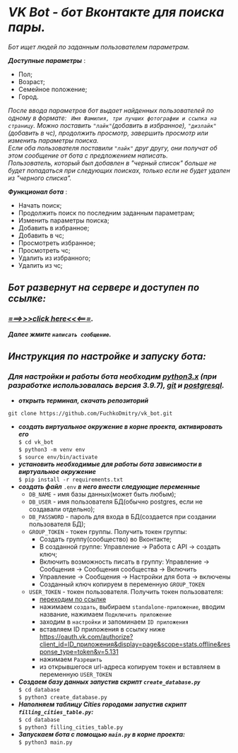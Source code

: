 # ***VK Bot - бот Вконтакте для поиска пары.***

*Бот ищет людей по заданным пользователем параметрам.*

***Доступные параметры*** :  
* Пол;
* Возраст;
* Семейное положение;
* Город.

*После ввода параметров бот выдает найденных пользователей по одному в формате: ``` Имя Фамилия, три лучших фотографии
 и ссылка на страницу```.    Можно поставить `"лайк"`(добавить в избранное), `"дизлайк"`(добавить в чс), продолжить просмотр,
 завершить просмотр или изменить параметры поиска.  
Если оба пользователя поставили `"лайк"`
друг другу, они получат об этом сообщение от бота с предложением написать.  
Пользователь, который был добавлен в "черный список" больше не будет попадаться при 
следующих поисках, только если не будет удален из "черного списка".*

***Функционал бота*** :
* Начать поиск;
* Продолжить поиск по последним заданным параметрам;
* Изменить параметры поиска;
* Добавить в избранное;
* Добавить в чс;
* Просмотреть избранное;
* Просмотреть чс;
* Удалить из избранного;
* Удалить из чс;

## ***Бот развернут на сервере и доступен по ссылке:***
### ***[===>>>click here<<<===](https://vk.com/club210971308).***

***Далее жмите `написать сообщение`.***


## ***Инструкция по настройке и запуску бота:***
### ***Для настройки и работы бота необходим [***python3.x***](https://www.python.org/) (при разработке использовалась версия 3.9.7), [***git***](https://git-scm.com/) и [***postgresql***](https://www.postgresql.org/).***
* ***открыть терминал, скачать репозиторий*** 
```git
git clone https://github.com/FuchkoDmitry/vk_bot.git
```
* ***создать виртуальное окружение в корне проекта, активировать его***  
`$ cd vk_bot`  
`$ python3 -m venv env`   
`$ source env/bin/activate`
* ***установить необходимые для работы бота зависимости в виртуальное окружение***  
`$ pip install -r requirements.txt`
* ***создать файл*** `.env` ***в него внести следующие переменные***
    * `DB_NAME` - имя базы данных(может быть любым);
    * `DB_USER` - имя пользователя БД(обычно postgres, если не создавали отдельно);
    * `DB_PASSWORD` - пароль для входа в БД(создается при создании пользователя БД);
    * `GROUP_TOKEN` - токен группы. Получить токен группы:
        * Создать группу(сообщество) во Вконтакте;
        * В созданной группе: Управление -> Работа с API -> создать ключ;
        * Включить возможность писать в группу: Управление -> Сообщения -> Сообщения сообщества -> Включить
        * Управление -> Сообщения -> Настройки для бота -> включены
        * Созданный ключ копируем в переменную `GROUP_TOKEN`
    * `USER_TOKEN` - токен пользователя. Получить токен пользователя:
        * [переходим по ссылке](https://vk.com/apps?act=manage)
        * нажимаем `создать`, выбираем `standalone-приложение`, вводим название, нажимаем `Подключить приложение`
        * заходим в `настройки` и запоминаем  `ID приложения`
        * вставляем ID приложения в ссылку ниже https://oauth.vk.com/authorize?client_id=ID_приложения&display=page&scope=stats.offline&response_type=token&v=5.131
        * нажимаем `Разрешить`
        * из открывшегося url-адреса копируем токен и вставляем в переменную `USER_TOKEN`
* ***Создаем базу данных запустив скрипт `create_database.py`***  
`$ cd database`  
`$ python3 create_database.py`
* ***Наполняем таблицу Cities городами запустив скрипт `filling_cities_table.py`:***  
`$ cd database`  
`$ python3 filling_cities_table.py`
* ***Запускаем бота с помощью `main.py` в корне проекта:***  
`$ python3 main.py`


